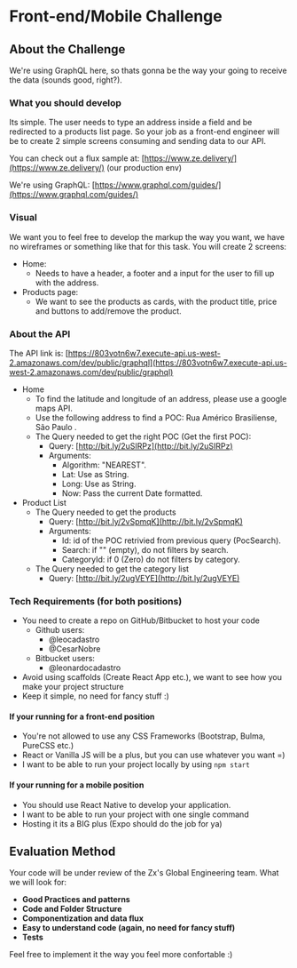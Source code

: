 # Front-end/Mobile Challenge

## About the Challenge

We're using GraphQL here, so thats gonna be the way your going to receive the data (sounds good, right?).

### What you should develop

Its simple. The user needs to type an address inside a field and be redirected to a products list page. So your job as a front-end engineer will be to create 2 simple screens consuming and sending data to our API.

You can check out a flux sample at: [https://www.ze.delivery/](https://www.ze.delivery/) (our production env)

We're using GraphQL: [https://www.graphql.com/guides/](https://www.graphql.com/guides/)

### Visual

We want you to feel free to develop the markup the way you want, we have no wireframes or something like that for this task. You will create 2 screens:

- Home:
  - Needs to have a header, a footer and a input for the user to fill up with the address.
- Products page:
  - We want to see the products as cards, with the product title, price and buttons to add/remove the product.

### About the API

The API link is: [https://803votn6w7.execute-api.us-west-2.amazonaws.com/dev/public/graphql](https://803votn6w7.execute-api.us-west-2.amazonaws.com/dev/public/graphql)

- Home
  - To find the latitude and longitude of an address, please use a google maps API.
  - Use the following address to find a POC: Rua Américo Brasiliense, São Paulo .
  - The Query needed to get the right POC (Get the first POC):
    - Query: [http://bit.ly/2uSIRPz](http://bit.ly/2uSIRPz)
    - Arguments:
      - Algorithm: "NEAREST".
      - Lat: Use as String.
      - Long: Use as String.
      - Now: Pass the current Date formatted.
- Product List
  - The Query needed to get the products
    - Query: [http://bit.ly/2vSpmqK](http://bit.ly/2vSpmqK)
    - Arguments:
      - Id: id of the POC retrivied from previous query (PocSearch).
      - Search: if "" (empty), do not filters by search.
      - CategoryId: if 0 (Zero) do not filters by category.
  - The Query needed to get the category list
    - Query: [http://bit.ly/2ugVEYE](http://bit.ly/2ugVEYE)

### Tech Requirements (for both positions)

- You need to create a repo on GitHub/Bitbucket to host your code
  - Github users:
    - @leocadastro
    - @CesarNobre
  - Bitbucket users:
    - @leonardocadastro
- Avoid using scaffolds (Create React App etc.), we want to see how you make your project structure
- Keep it simple, no need for fancy stuff :)

#### If your running for a front-end position

- You're not allowed to use any CSS Frameworks (Bootstrap, Bulma, PureCSS etc.)
- React or Vanilla JS will be a plus, but you can use whatever you want =)
- I want to be able to run your project locally by using `npm start`

#### If your running for a mobile position

- You should use React Native to develop your application.
- I want to be able to run your project with one single command
- Hosting it its a BIG plus (Expo should do the job for ya)

## Evaluation Method

Your code will be under review of the Zx's Global Engineering team. What we will look for:

- **Good Practices and patterns**
- **Code and Folder Structure**
- **Componentization and data flux**
- **Easy to understand code (again, no need for fancy stuff)**
- **Tests**

Feel free to implement it the way you feel more confortable :)
